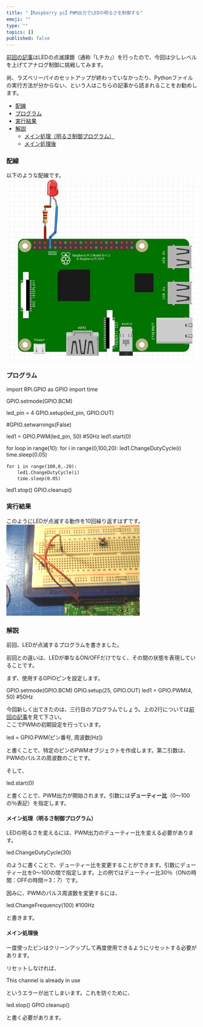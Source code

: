 ```yaml
---
title: "【Raspberry pi】PWM出力でLEDの明るさを制御する"
emoji: ""
type: ""
topics: []
published: false
---
```


[前回の記事](https://shizenkarasuzon.hatenablog.com/entry/2019/03/04/002041#解説)はLEDの点滅課題（通称「Lチカ」）を行ったので、今回は少しレベルを上げてアナログ制御に挑戦してみます。

尚、ラズベリーパイのセットアップが終わっていなかったり、Pythonファイルの実行方法が分からない、という人はこちらの記事から読まれることをお勧めします。

* [配線](#配線)
* [プログラム](#プログラム)
* [実行結果](#実行結果)
* [解説](#解説)  
   * [メイン処理（明るさ制御プログラム）](#メイン処理明るさ制御プログラム)  
   * [メイン処理後](#メイン処理後)
  
  
### 配線

以下のような配線です。  
![f:id:pythonjacascript:20190225231520j:plain](/images/ppythonjacascript2019022520190225231520.jpg "f:id:pythonjacascript:20190225231520j:plain")  
  
  
### プログラム

import RPi.GPIO as GPIO
import time

GPIO.setmode(GPIO.BCM)

led_pin = 4
GPIO.setup(led_pin, GPIO.OUT)

#GPIO.setwarnings(False) 

led1 = GPIO.PWM(led_pin, 50) #50Hz
led1.start(0)

for loop in range(10):
    for i in range(0,100,20):
        led1.ChangeDutyCycle(i)
        time.sleep(0.05)

    for i in range(100,0,-20):
        led1.ChangeDutyCycle(i)
        time.sleep(0.05)
        
led1.stop()
GPIO.cleanup()

### 実行結果

このようにLEDが点滅する動作を10回繰り返すはずです。  
![f:id:pythonjacascript:20190225232401g:plain](/images/ppythonjacascript2019022520190225232401.gif "f:id:pythonjacascript:20190225232401g:plain")  
  
  
### 解説

前回、LEDが点滅するプログラムを書きました。

前回との違いは、LEDが単なるON/OFFだけでなく、その間の状態を表現していることです。

まず、使用するGPIOピンを設定します。

GPIO.setmode(GPIO.BCM)
GPIO.setup(25, GPIO.OUT)
led1 = GPIO.PWM(4, 50) #50Hz

  
今回新しく出てきたのは、三行目のプログラムでしょう。上の2行については[前回の記事](https://shizenkarasuzon.hatenablog.com/entry/2019/03/04/002041#解説)を見て下さい。  
ここでPWMの初期設定を行っています。

led = GPIO.PWM(ピン番号, 周波数[Hz])

と書くことで、特定のピンのPWMオブジェクトを作成します。第二引数は、PWMのパルスの周波数のことです。

そして、

led.start(0)

と書くことで、PWM出力が開始されます。引数には**デューティー比**（0～100の％表記）を指定します。  
  
#### メイン処理（明るさ制御プログラム）

LEDの明るさを変えるには、PWM出力のデューティー比を変える必要があります。

led.ChangeDutyCycle(30)

のように書くことで、デューティー比を変更することができます。引数にデューティー比を0～100の間で指定します。上の例ではデューティー比30％（ONの時間：OFFの時間＝3：7）です。

  
因みに、PWMのパルス周波数を変更するには、

led.ChangeFrequency(100) #100Hz

と書きます。  
  
  
#### メイン処理後

一度使ったピンはクリーンアップして再度使用できるようにリセットする必要があります。

リセットしなければ、

This channel is already in use

というエラーが出てしまいます。これを防ぐために、

led.stop()
GPIO.cleanup()

と書く必要があります。